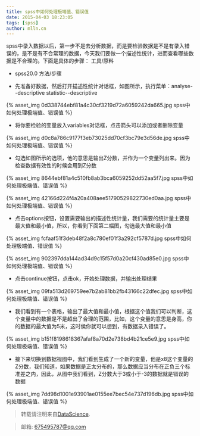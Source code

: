 ```yaml
---
title: spss中如何处理极端值、错误值
date: 2015-04-03 18:23:05
tags: [spss]
author: mlln.cn
---
```

spss中录入数据以后，第一步不是去分析数据，而是要检验数据是不是有录入错误的，是不是有不合常理的数据，今天我们要做一个描述性统计，进而查看哪些数据是不合理的。下面是具体的步骤：
工具/原料


- spss20.0
方法/步骤


- 先准备好数据，然后打开描述性统计对话框，如图所示，执行菜单：analyse--descriptive statistic--descriptive

{% asset_img 0d338744ebf81a4c30cf3219d72a6059242da665.jpg spss中如何处理极端值、错误值 %}

- 将你要检验的变量放入variables对话框，点击箭头可以添加或者删除变量

{% asset_img d0c8a786c9177f3eb73025dd70cf3bc79e3d56de.jpg spss中如何处理极端值、错误值 %}

- 勾选如图所示的选项，他的意思是输出Z分数，并作为一个变量列出来。因为检查数据有效性的时候会用到Z分数

{% asset_img 8644ebf81a4c510fb8ab3bca6059252dd52aa5f7.jpg spss中如何处理极端值、错误值 %}

{% asset_img 42166d224f4a20a408aee51790529822730ed0aa.jpg spss中如何处理极端值、错误值 %}

- 点击options按钮，设置需要输出的描述性统计量，我们需要的统计量主要是最大值和最小值，所以，你看到下面第二幅图，勾选最大值和最小值

{% asset_img fcfaaf51f3deb48f2a8c780ef01f3a292cf5787d.jpg spss中如何处理极端值、错误值 %}

{% asset_img 902397dda144ad34d9c15f57d0a20cf430ad85e0.jpg spss中如何处理极端值、错误值 %}

- 点击continue按钮，点击ok，开始处理数据，并输出处理结果

{% asset_img 09fa513d269759ee7b2ab81bb2fb43166c22dfec.jpg spss中如何处理极端值、错误值 %}

- 我们看到有一个表格，输出了最大值和最小值，根据这个值我们可以判断，这个变量中的数据是不是超出了合理的范围，比如，这个变量的意思是身高，你的数据的最大值为5米，这时侯你就可以想到，有数据录入错误了。

{% asset_img b151f8198618367afaf8a70d2e738bd4b21ce5e9.jpg spss中如何处理极端值、错误值 %}

- 接下来切换到数据视图中，我们看到生成了一个新的变量，他是x8这个变量的Z分数，我们知道，如果数据是正太分布的，那么数据应当分布在正负三个标准差之内，因此，从图中我们看到，Z分数大于3或小于-3的数据就是错误的数据

{% asset_img 7dd98d1001e93901ae0155ee7bec54e737d196db.jpg spss中如何处理极端值、错误值 %}

> 转载请注明来自[DataScience](http://mlln.cn).

> 邮箱: 675495787@qq.com 
